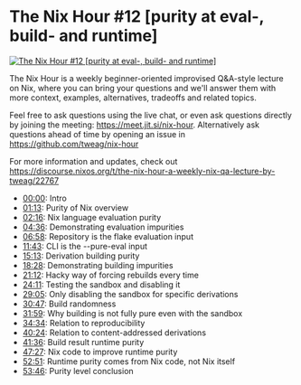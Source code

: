 # The Nix Hour #12 [purity at eval-, build- and runtime]

[![The Nix Hour #12 [purity at eval-, build- and runtime]](https://img.youtube.com/vi/96jCLfKAa5M/0.jpg)](https://www.youtube.com/watch?v=96jCLfKAa5M)

The Nix Hour is a weekly beginner-oriented improvised Q&A-style lecture on Nix, where you can bring your questions and we'll answer them with more context, examples, alternatives, tradeoffs and related topics.

Feel free to ask questions using the live chat, or even ask questions directly by joining the meeting: https://meet.jit.si/nix-hour. Alternatively ask questions ahead of time by opening an issue in https://github.com/tweag/nix-hour

For more information and updates, check out https://discourse.nixos.org/t/the-nix-hour-a-weekly-nix-qa-lecture-by-tweag/22767


* [00:00](https://www.youtube.com/watch?v=96jCLfKAa5M&t=0): Intro
* [01:13](https://www.youtube.com/watch?v=96jCLfKAa5M&t=73): Purity of Nix overview
* [02:16](https://www.youtube.com/watch?v=96jCLfKAa5M&t=136): Nix language evaluation purity
* [04:36](https://www.youtube.com/watch?v=96jCLfKAa5M&t=276): Demonstrating evaluation impurities
* [06:58](https://www.youtube.com/watch?v=96jCLfKAa5M&t=418): Repository is the flake evaluation input
* [11:43](https://www.youtube.com/watch?v=96jCLfKAa5M&t=703): CLI is the --pure-eval input
* [15:13](https://www.youtube.com/watch?v=96jCLfKAa5M&t=913): Derivation building purity
* [18:28](https://www.youtube.com/watch?v=96jCLfKAa5M&t=1108): Demonstrating building impurities
* [21:12](https://www.youtube.com/watch?v=96jCLfKAa5M&t=1272): Hacky way of forcing rebuilds every time
* [24:11](https://www.youtube.com/watch?v=96jCLfKAa5M&t=1451): Testing the sandbox and disabling it
* [29:05](https://www.youtube.com/watch?v=96jCLfKAa5M&t=1745): Only disabling the sandbox for specific derivations
* [30:47](https://www.youtube.com/watch?v=96jCLfKAa5M&t=1847): Build randomness
* [31:59](https://www.youtube.com/watch?v=96jCLfKAa5M&t=1919): Why building is not fully pure even with the sandbox
* [34:34](https://www.youtube.com/watch?v=96jCLfKAa5M&t=2074): Relation to reproducibility
* [40:24](https://www.youtube.com/watch?v=96jCLfKAa5M&t=2424): Relation to content-addressed derivations
* [41:36](https://www.youtube.com/watch?v=96jCLfKAa5M&t=2496): Build result runtime purity
* [47:27](https://www.youtube.com/watch?v=96jCLfKAa5M&t=2847): Nix code to improve runtime purity
* [52:51](https://www.youtube.com/watch?v=96jCLfKAa5M&t=3171): Runtime purity comes from Nix code, not Nix itself
* [53:46](https://www.youtube.com/watch?v=96jCLfKAa5M&t=3226): Purity level conclusion
